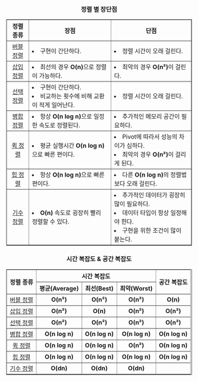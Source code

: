 
<div align='center'>
  <h3>정렬 별 장단점</h3>
  <table border="1">
    <tr>
      <th>정렬 종류</th>
      <th>장점</th>
      <th>단점</th>
    </tr>
    <tr>
      <td align='center'><a href="./BubbleSort/">버블 정렬</a></td>
      <td><li>구현이 간단하다.</li></td>
      <td><li>정렬 시간이 오래 걸린다.</li></td>
    </tr>
    <tr>
      <td align='center'><a href="./">삽입 정렬</a></td>
      <td><li>최선의 경우 <b>O(n)</b>으로 정렬이 가능하다.</li></td>
      <td><li>최악의 경우 <b>O(n²)</b>이 걸린다.</li></td>
    </tr>
    <tr>
      <td align='center'><a href="./">선택 정렬</a></td>
      <td><li>구현이 간단하다.</li><li>비교하는 횟수에 비해 교환이 적게 일어난다.</li></td>
      <td><li>정렬 시간이 오래 걸린다.</li></td>
    </tr>
    <tr>
      <td align='center'><a href="./">병합 정렬</a></td>
      <td><li>항상 <b>O(n log n)</b>으로 일정한 속도로 정렬된다.</li></td>
      <td><li>추가적인 메모리 공간이 필요하다.</li></td>
    </tr>
    <tr>
      <td align='center'><a href="./">퀵 정렬</a></td>
      <td><li>평균 실행시간 <b>O(n log n)</b>으로 빠른 편이다.</li></td>
      <td><li>Pivot에 따라서 성능의 차이가 심하다.</li><li>최악의 경우 <b>O(n²)</b>이 걸리게 된다.</li></td>
    </tr>
    <tr>
      <td align='center'><a href="./">힙 정렬</a></td>
      <td><li>항상 <b>O(n log n)</b>으로 빠른 편이다.</li></td>
      <td><li>다른 <b>O(n log n)</b>의 정렬법보다 오래 걸린다.</li></td>
    </tr>
    <tr>
      <td align='center'><a href="./">기수 정렬</a></td>
      <td><li><b>O(n)</b> 속도로 굉장히 빨리 정렬할 수 있다.</li></td>
      <td><li>추가적인 데이터가 굉장히 많이 필요하다.</li><li>데이터 타입이 항상 일정해야 한다.</li><li>구현을 위한 조건이 많이 붙는다.</li></td>
    </tr>
  </table>

  <h3>시간 복잡도 & 공간 복잡도</h3>
  <table border="1">
    <tr align='center'>
      <th rowspan='2'>정렬 종류</th>
      <th colspan='3'>시간 복잡도</th>
      <th rowspan='2'>공간 복잡도</th>
    </tr>
    <tr align='center'>
      <th>평균(Average)</th>
      <th>최선(Best)</th>
      <th>최악(Worst)</th>
    </tr>
    <tr align='center'>
      <td><a href="./BubbleSort#시간-복잡도">버블 정렬</a></td>
      <td><b>O(n²)</b></td>
      <td><b>O(n²)</b></td>
      <td><b>O(n²)</b></td>
      <td><b>O(n)</b></td>
    </tr>
    <tr align='center'>
      <td><a href="./">삽입 정렬</a></td>
      <td><b>O(n²)</b></td>
      <td><b>O(n)</b></td>
      <td><b>O(n²)</b></td>
      <td><b>O(n²)</b></td>
    </tr>
    <tr align='center'>
      <td><a href="./">선택 정렬</a></td>
      <td><b>O(n²)</b></td>
      <td><b>O(n²)</b></td>
      <td><b>O(n²)</b></td>
      <td><b>O(n²)</b></td>
    </tr>
    <tr align='center'>
      <td><a href="./">병합 정렬</a></td>
      <td><b>O(n log n)</b></td>
      <td><b>O(n log n)</b></td>
      <td><b>O(n log n)</b></td>
      <td><b>O(n log n)</b></td>
    </tr>
    <tr align='center'>
      <td><a href="./">퀵 정렬</a></td>
      <td><b>O(n log n)</b></td>
      <td><b>O(n log n)</b></td>
      <td><b>O(n²)</b></td>
      <td><b>O(n log n)</b></td>
    </tr>
    <tr align='center'>
      <td><a href="./">힙 정렬</a></td>
      <td><b>O(n log n)</b></td>
      <td><b>O(n log n)</b></td>
      <td><b>O(n log n)</b></td>
      <td><b>O(n log n)</b></td>
    </tr>
    <tr align='center'>
      <td><a href="./">기수 정렬</a></td>
      <td><b>O(dn)</b></td>
      <td><b>O(dn)</b></td>
      <td><b>O(dn)</b></td>
      <td></td>
    </tr>
  </table>
</div>
